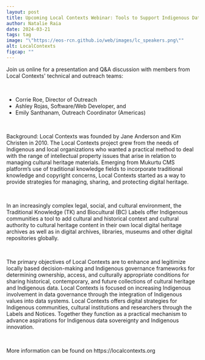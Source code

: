 ```yaml
---
layout: post
title: Upcoming Local Contexts Webinar: Tools to Support Indigenous Data Sovereignty and Cultural Authority
author: Natalie Raia
date: 2024-03-21
tags: tag
image: "\"https://eos-rcn.github.io/web/images/lc_speakers.png\""
alt: LocalContexts
figcap: ""
---
```




<div class="text-box-main">
<p>
  Join us online for a presentation and Q&A discussion with members from Local Contexts' technical and outreach teams: 
</p>
  <br>
  <p><ul>
    <li>
Corrie Roe, Director of Outreach</li>
    <li>
Ashley Rojas, Software/Web Developer, and </li>
    <li>
Emily Santhanam, Outreach Coordinator (Americas) </li>
    </ul>
  <br>
</p>
<p>Background: Local Contexts was founded by Jane Anderson and Kim Christen in 2010. The Local Contexts project grew from 
  the needs of Indigenous and local organizations who wanted a practical method to deal with the range of intellectual property
  issues that arise in relation to managing cultural heritage materials. Emerging from Mukurtu CMS platform’s use of traditional 
  knowledge fields to incorporate traditional knowledge and copyright concerns, Local Contexts started as a way to provide strategies
  for managing, sharing, and protecting digital heritage. 
</p>
  <br>
<p>
  In an increasingly complex legal, social, and cultural environment, 
  the Traditional Knowledge (TK) and Biocultural (BC) Labels offer
  Indigenous communities a tool to add cultural and historical context 
  and cultural authority to cultural heritage content in their own local 
  digital heritage archives as well as in digital archives, libraries, 
  museums and other digital repositories globally. </p>
  <br>
<p>The primary objectives of Local Contexts are to enhance and legitimize 
locally based decision-making and Indigenous governance frameworks for 
determining ownership, access, and culturally appropriate conditions for 
sharing historical, contemporary, and future collections of cultural 
heritage and Indigenous data. Local Contexts is focused on increasing 
Indigenous involvement in data governance through the integration of 
Indigenous values into data systems. Local Contexts offers digital 
strategies for Indigenous communities, cultural institutions and 
researchers through the Labels and Notices. Together they function as a 
practical mechanism to advance aspirations for Indigenous data sovereignty 
and Indigenous innovation. 
</p>
<br>
<p>
More information can be found on https://localcontexts.org
  </p>
</p>
